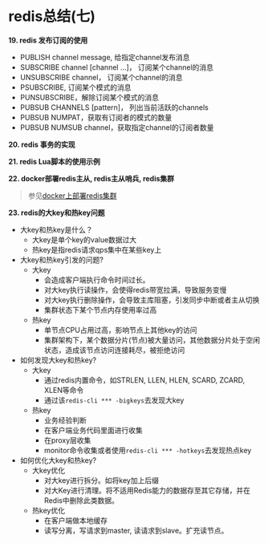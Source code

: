 # redis总结(七)
**19. redis 发布订阅的使用**
- PUBLISH channel message, 给指定channel发布消息
- SUBSCRIBE channel [channel ...]， 订阅某个channel的消息
- UNSUBSCRIBE channel， 订阅某个channel的消息
- PSUBSCRIBE, 订阅某个模式的消息
- PUNSUBSCRIBE，解除订阅某个模式的消息
- PUBSUB CHANNELS [pattern]， 列出当前活跃的channels
- PUBSUB NUMPAT，获取有订阅者的模式的数量
- PUBSUB NUMSUB channel，获取指定channel的订阅者数量

**20. redis 事务的实现**

**21. redis Lua脚本的使用示例**

**22. docker部署redis主从, redis主从哨兵, redis集群**
> 参见[docker上部署redis集群](https://www.notion.so/docker-redis-684d67afd33f416daeb92ecc3a2d25df)

**23. redis的大key和热key问题**
- 大key和热key是什么？
    - 大key是单个key的value数据过大
    - 热key是指redis请求qps集中在某些key上
- 大key和热key引发的问题?
    - 大key
        - 会造成客户端执行命令时间过长。
        - 对大key执行读操作，会使得redis带宽拉满，导致服务变慢
        - 对大key执行删除操作，会导致主库阻塞，引发同步中断或者主从切换
        - 集群状态下某个节点内存使用率过高
    - 热key
        - 单节点CPU占用过高，影响节点上其他key的访问
        - 集群架构下，某个数据分片(节点)被大量访问，其他数据分片处于空闲状态，造成该节点访问连接耗尽，被拒绝访问
- 如何发现大key和热key?
    - 大key
        - 通过redis内置命令，如STRLEN, LLEN, HLEN, SCARD, ZCARD, XLEN等命令
        - 通过该`redis-cli *** -bigkeys`去发现大key
    - 热key
        - 业务经验判断
        - 在客户端业务代码里面进行收集
        - 在proxy层收集
        - monitor命令收集或者使用`redis-cli *** -hotkeys`去发现热点key
- 如何优化大key和热key?
    - 大key优化
        - 对大key进行拆分。如将key加上后缀
        - 对大Key进行清理。将不适用Redis能力的数据存至其它存储，并在Redis中删除此类数据。
    - 热key优化
        - 在客户端做本地缓存
        - 读写分离，写请求到master, 读请求到slave。扩充读节点。
